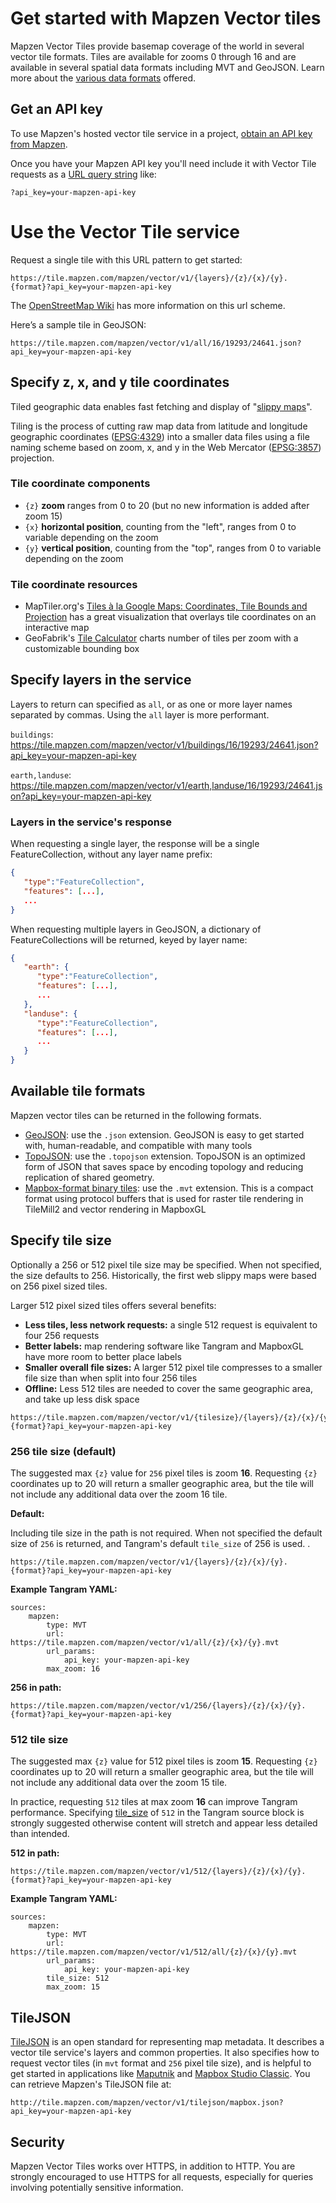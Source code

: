 # Get started with Mapzen Vector tiles

Mapzen Vector Tiles provide basemap coverage of the world in several vector tile formats. Tiles are available for zooms 0 through 16 and are available in several spatial data formats including MVT and GeoJSON. Learn more about the [various data formats](#available-tile-formats) offered.

## Get an API key

To use Mapzen's hosted vector tile service in a project, [obtain an API key from Mapzen](https://mapzen.com/documentation/overview/).

Once you have your Mapzen API key you'll need include it with Vector Tile requests as a [URL query string](https://en.wikipedia.org/wiki/Query_string) like:

```
?api_key=your-mapzen-api-key
```

# Use the Vector Tile service

Request a single tile with this URL pattern to get started:

```
https://tile.mapzen.com/mapzen/vector/v1/{layers}/{z}/{x}/{y}.{format}?api_key=your-mapzen-api-key
```

The [OpenStreetMap Wiki](http://wiki.openstreetmap.org/wiki/Slippy_map_tilenames) has more information on this url scheme.

Here’s a sample tile in GeoJSON:

```
https://tile.mapzen.com/mapzen/vector/v1/all/16/19293/24641.json?api_key=your-mapzen-api-key
```

## Specify z, x, and y tile coordinates

Tiled geographic data enables fast fetching and display of "[slippy maps](https://en.wikipedia.org/wiki/Tiled_web_map)".

Tiling is the process of cutting raw map data from latitude and longitude geographic coordinates ([EPSG:4329](http://spatialreference.org/ref/epsg/4329/)) into a smaller data files using a file naming scheme based on zoom, x, and y in the Web Mercator ([EPSG:3857](http://spatialreference.org/ref/sr-org/6864/)) projection.

### Tile coordinate components

- `{z}` **zoom** ranges from 0 to 20 (but no new information is added after zoom 15)
- `{x}` **horizontal position**, counting from the "left", ranges from 0 to variable depending on the zoom
- `{y}` **vertical position**, counting from the "top", ranges from 0 to variable depending on the zoom

### Tile coordinate resources

- MapTiler.org's [Tiles à la Google Maps: Coordinates, Tile Bounds and Projection](http://www.maptiler.org/google-maps-coordinates-tile-bounds-projection/) has a great visualization that overlays tile coordinates on an interactive map
- GeoFabrik's [Tile Calculator](http://tools.geofabrik.de/calc/) charts number of tiles per zoom with a customizable bounding box


## Specify layers in the service

Layers to return can specified as `all`, or as one or more layer names separated by commas. Using the `all` layer is more performant.

`buildings`: https://tile.mapzen.com/mapzen/vector/v1/buildings/16/19293/24641.json?api_key=your-mapzen-api-key

`earth,landuse`: https://tile.mapzen.com/mapzen/vector/v1/earth,landuse/16/19293/24641.json?api_key=your-mapzen-api-key

### Layers in the service's response

When requesting a single layer, the response will be a single FeatureCollection, without any layer name prefix:

```json
{
   "type":"FeatureCollection",
   "features": [...],
   ...
}
```

When requesting multiple layers in GeoJSON, a dictionary of FeatureCollections will be returned, keyed by layer name:

```json
{
   "earth": {
      "type":"FeatureCollection",
      "features": [...],
      ...
   },
   "landuse": {
      "type":"FeatureCollection",
      "features": [...],
      ...
   }
}
```

## Available tile formats

Mapzen vector tiles can be returned in the following formats.

* [GeoJSON](http://geojson.org): use the `.json` extension. GeoJSON is easy to get started with, human-readable, and compatible with many tools
* [TopoJSON](https://github.com/mbostock/topojson): use the `.topojson` extension. TopoJSON is an optimized form of JSON that saves space by encoding topology and reducing replication of shared geometry.
* [Mapbox-format binary tiles](https://github.com/mapbox/vector-tile-spec): use the `.mvt` extension. This is a compact format using protocol buffers that is used for raster tile rendering in TileMill2 and vector rendering in MapboxGL

## Specify tile size

Optionally a 256 or 512 pixel tile size may be specified. When not specified, the size defaults to 256. Historically, the first web slippy maps were based on 256 pixel sized tiles.

Larger 512 pixel sized tiles offers several benefits:

- **Less tiles, less network requests:** a single 512 request is equivalent to four 256 requests
- **Better labels:** map rendering software like Tangram and MapboxGL have more room to better place labels
- **Smaller overall file sizes:** A larger 512 pixel tile compresses to a smaller file size than when split into four 256 tiles
- **Offline:** Less 512 tiles are needed to cover the same geographic area, and take up less disk space

```
https://tile.mapzen.com/mapzen/vector/v1/{tilesize}/{layers}/{z}/{x}/{y}.{format}?api_key=your-mapzen-api-key
```

### 256 tile size (default)

The suggested max `{z}` value for `256` pixel tiles is zoom **16**. Requesting `{z}` coordinates up to 20 will return a smaller geographic area, but the tile will not include any additional data over the zoom 16 tile.

**Default:**

Including tile size in the path is not required. When not specified the default size of `256` is returned, and Tangram's default `tile_size` of 256 is used.
.

```
https://tile.mapzen.com/mapzen/vector/v1/{layers}/{z}/{x}/{y}.{format}?api_key=your-mapzen-api-key
```

**Example Tangram YAML:**

```
sources:
    mapzen:
        type: MVT
        url:  https://tile.mapzen.com/mapzen/vector/v1/all/{z}/{x}/{y}.mvt
        url_params:
            api_key: your-mapzen-api-key
        max_zoom: 16
```

**256 in path:**

```
https://tile.mapzen.com/mapzen/vector/v1/256/{layers}/{z}/{x}/{y}.{format}?api_key=your-mapzen-api-key
```

### 512 tile size

The suggested max `{z}` value for 512 pixel tiles is zoom **15**. Requesting `{z}` coordinates up to 20 will return a smaller geographic area, but the tile will not include any additional data over the zoom 15 tile.

In practice, requesting `512` tiles at max zoom **16** can improve Tangram performance. Specifying [tile_size](https://mapzen.com/documentation/tangram/sources/#tile_size) of `512` in the Tangram source block is strongly suggested otherwise content will stretch and appear less detailed than intended.

**512 in path:**

```
https://tile.mapzen.com/mapzen/vector/v1/512/{layers}/{z}/{x}/{y}.{format}?api_key=your-mapzen-api-key
```

**Example Tangram YAML:**

```
sources:
    mapzen:
        type: MVT
        url:  https://tile.mapzen.com/mapzen/vector/v1/512/all/{z}/{x}/{y}.mvt
        url_params:
            api_key: your-mapzen-api-key
        tile_size: 512
        max_zoom: 15
```

## TileJSON

[TileJSON](https://github.com/mapbox/tilejson-spec) is an open standard for representing map metadata. It describes a vector tile service's layers and common properties. It also specifies how to request vector tiles (in `mvt` format and `256` pixel tile size), and is helpful to get started in applications like [Maputnik](https://github.com/maputnik/editor) and [Mapbox Studio Classic](https://www.mapbox.com/help/define-mapbox-studio-classic/). You can retrieve Mapzen's TileJSON file at:

```
http://tile.mapzen.com/mapzen/vector/v1/tilejson/mapbox.json?api_key=your-mapzen-api-key
```

## Security

Mapzen Vector Tiles works over HTTPS, in addition to HTTP. You are strongly encouraged to use HTTPS for all requests, especially for queries involving potentially sensitive information.
